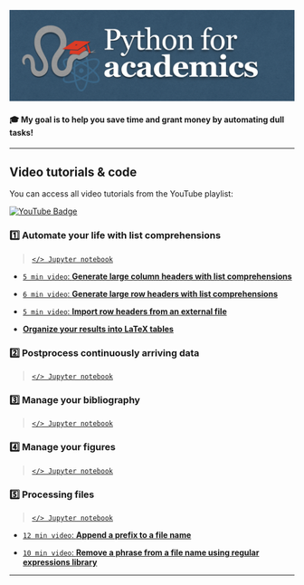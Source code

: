 ![Screenshot](thumbnail/banner.png)

#### 🎓 My goal is to help you save time and grant money by automating dull tasks!

-----

## Video tutorials & code

You can access all video tutorials from the YouTube playlist:

<a href="https://www.youtube.com/playlist?list=PL7gWbAt3_3KEuRQfwFeI_RH3EZr87nslf">
  <img src="https://img.shields.io/badge/youtube-firebrick?style=for-the-badge&logo=youtube&logoColor=white" alt="YouTube Badge"/>
</a>

### 1️⃣ Automate your life with list comprehensions

> [`</> Jupyter notebook`](tutorials/automate-your-life-with-list-comprehensions.ipynb)

- [``5 min video``: **Generate large column headers with list comprehensions**](https://youtu.be/2EPNJytD3dU)

- [``6 min video``: **Generate large row headers with list comprehensions**](https://youtu.be/tXkwV-zyqB8)

- [``5 min video``: **Import row headers from an external file**](https://youtu.be/EuH22EUc31Y)

- [**Organize your results into LaTeX tables**]()

### 2️⃣ Postprocess continuously arriving data

> [`</> Jupyter notebook`](tutorials/)



### 3️⃣ Manage your bibliography

> [`</> Jupyter notebook`](tutorials/)




### 4️⃣ Manage your figures

> [`</> Jupyter notebook`](tutorials/)




### 5️⃣ Processing files

> [`</> Jupyter notebook`](tutorials/)

- [``12 min video``: **Append a prefix to a file name**](https://youtu.be/3Y2w_7N8CcI)

- [``10 min video``: **Remove a phrase from a file name using regular expressions library**](https://youtu.be/cTBpI1QQjLA)




-----
